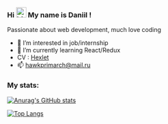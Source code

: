 ### Hi <img src="https://user-images.githubusercontent.com/1303154/88677602-1635ba80-d120-11ea-84d8-d263ba5fc3c0.gif" width="24px" height="24px" alt="hi"> My name is Daniil !

Passionate about web development, much love coding

- 👀 I’m interested in job/internship
- 🌱 I’m currently learning React/Redux
- CV : [Hexlet](https://cv.hexlet.io/resumes/1120)
- 📫 hawkprimarch@mail.ru

<h3 align="left">My stats:</h3>

[![Anurag's GitHub stats](https://github-readme-stats.vercel.app/api?username=hawkprimarch)](https://github.com/anuraghazra/github-readme-stats)

[![Top Langs](https://github-readme-stats.vercel.app/api/top-langs/?username=hawkprimarch&layout=compact&theme=vision-friendly-dark)](https://github.com/anuraghazra/github-readme-stats)

<!---
hawkprimarch/hawkprimarch is a ✨ special ✨ repository because its `README.md` (this file) appears on your GitHub profile.
You can click the Preview link to take a look at your changes.
--->
